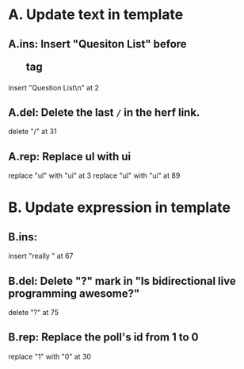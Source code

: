 # A. Update text in template
## A.ins: Insert "Quesiton List" before <ul> tag
insert "Question List\n" at 2

## A.del: Delete the last `/` in the herf link.
delete "/" at 31

## A.rep: Replace ul with ui
replace "ul" with "ui" at 3
replace "ul" with "ui" at 89


# B. Update expression in template
## B.ins: 
insert "really " at 67

## B.del: Delete "?" mark in "Is bidirectional live programming awesome?"
delete "?" at 75

## B.rep: Replace the poll's id from 1 to 0
replace "1" with "0" at 30


